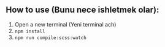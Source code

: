 How to use (Bunu nece ishletmek olar):
- 
1. Open a new terminal (Yeni terminal ach)
2. ```npm install``` 
3. ```npm run compile:scss:watch```